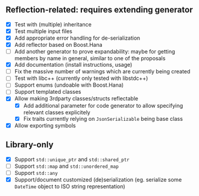 ## Reflection-related: requires extending generator
- [x] Test with (multiple) inheritance
- [x] Test multiple input files
- [x] Add appropriate error handling for de-serialization
- [x] Add reflector based on Boost.Hana
- [ ] Add another generator to prove expandability: maybe for getting members by name in general, similar to one of the proposals
- [x] Add documentation (install instructions, usage)
- [ ] Fix the massive number of warnings which are currently being created
- [ ] Test with libc++ (currently only tested with libstdc++)
- [ ] Support enums (undoable with Boost.Hana)
- [ ] Support templated classes
- [x] Allow making 3rdparty classes/structs reflectable
    - [x] Add additional parameter for code generator to allow specifying relevant classes
          explicitely
    - [x] Fix traits currently relying on `JsonSerializable` being base class
- [x] Allow exporting symbols

## Library-only
- [x] Support `std::unique_ptr` and `std::shared_ptr`
- [ ] Support `std::map` and `std::unordered_map`
- [ ] Support `std::any`
- [x] Support/document customized (de)serialization (eg. serialize some `DateTime` object to ISO string representation)

